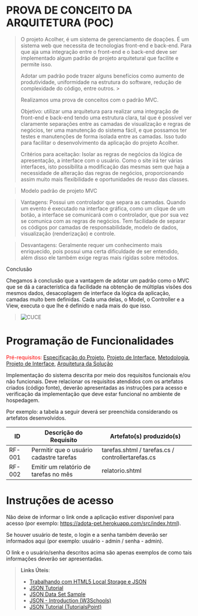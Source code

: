 # PROVA DE CONCEITO DA ARQUITETURA (POC)

>O projeto Acolher, é um sistema de gerenciamento de doações. É um sistema web que necessita de tecnologias front-end e back-end. Para que aja uma integração entre o front-end e o back-end  deve ser implementado algum padrão de projeto arquitetural que facilite e permite isso. 
>
>Adotar um padrão pode trazer alguns benefícios como aumento de produtividade, uniformidade na estrutura do software, redução de complexidade do código, entre outros. >
>
>Realizamos uma prova de conceitos com o padrão MVC. 
>
>Objetivo: utilizar uma arquitetura para realizar uma integração de front-end e back-end tendo uma estrutura clara, tal que é possível ver claramente separações entre as camadas de visualização e regras de negócios, ter uma manutenção do sistema fácil, e que possamos ter testes e manutenções de forma isolada entre as camadas. Isso tudo para facilitar o desenvolvimento da aplicação do projeto Acolher. 
>
>Critérios para aceitação: Isolar as regras de negócios da lógica de apresentação, a interface com o usuário. Como o site irá ter várias interfaces, isto possibilita a modificação das mesmas sem que haja a necessidade de alteração das regras de negócios, proporcionando assim muito mais flexibilidade e oportunidades de reuso das classes. 


>Modelo padrão de projeto MVC 

>Vantagens: Possui um controlador que separa as camadas. Quando um evento é executado na interface gráfica, como um clique de um botão, a interface se comunicará com o controlador, que por sua vez se comunica com as regras de negócios. 
Tem facilidade de separar os códigos por camadas de responsabilidade, modelo de dados, visualização (renderização) e controle. 

>Desvantagens: Geralmente requer um conhecimento mais enriquecido, pois possui uma certa dificuldade de ser entendido, além disso ele também exige regras mais rígidas sobre métodos. 

 

Conclusão 

Chegamos à conclusão que a vantagem de adotar um padrão como o MVC que se dá a característica da facilidade na obtenção de múltiplas visões dos mesmos dados, desacoplagem de interface da lógica da aplicação, camadas muito bem definidas. Cada uma delas, o Model, o Controller e a View, executa o que lhe é definido e nada mais do que isso. 

>![CUCE](https://user-images.githubusercontent.com/102244252/198903226-42b5a30a-d093-4ab2-9aeb-ebeaf5983b49.PNG)







# Programação de Funcionalidades

<span style="color:red">Pré-requisitos: <a href="2-Especificação do Projeto.md"> Especificação do Projeto</a></span>, <a href="3-Projeto de Interface.md"> Projeto de Interface</a>, <a href="4-Metodologia.md"> Metodologia</a>, <a href="3-Projeto de Interface.md"> Projeto de Interface</a>, <a href="5-Arquitetura da Solução.md"> Arquitetura da Solução</a>

Implementação do sistema descrita por meio dos requisitos funcionais e/ou não funcionais. Deve relacionar os requisitos atendidos com os artefatos criados (código fonte), deverão apresentadas as instruções para acesso e verificação da implementação que deve estar funcional no ambiente de hospedagem.

Por exemplo: a tabela a seguir deverá ser preenchida considerando os artefatos desenvolvidos.

|ID    | Descrição do Requisito  | Artefato(s) produzido(s) |
|------|-----------------------------------------|----|
|RF-001| Permitir que o usuário cadastre tarefas | tarefas.shtml / tarefas.cs / controllertarefas.cs | 
|RF-002| Emitir um relatório de tarefas no mês   | relatorio.shtml |

# Instruções de acesso

Não deixe de informar o link onde a aplicação estiver disponível para acesso (por exemplo: https://adota-pet.herokuapp.com/src/index.html).

Se houver usuário de teste, o login e a senha também deverão ser informados aqui (por exemplo: usuário - admin / senha - admin).

O link e o usuário/senha descritos acima são apenas exemplos de como tais informações deverão ser apresentadas.

> **Links Úteis**:
>
> - [Trabalhando com HTML5 Local Storage e JSON](https://www.devmedia.com.br/trabalhando-com-html5-local-storage-e-json/29045)
> - [JSON Tutorial](https://www.w3resource.com/JSON)
> - [JSON Data Set Sample](https://opensource.adobe.com/Spry/samples/data_region/JSONDataSetSample.html)
> - [JSON - Introduction (W3Schools)](https://www.w3schools.com/js/js_json_intro.asp)
> - [JSON Tutorial (TutorialsPoint)](https://www.tutorialspoint.com/json/index.htm)
